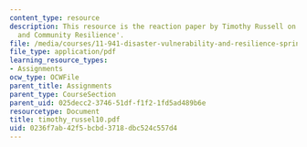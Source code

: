 ```yaml
---
content_type: resource
description: This resource is the reaction paper by Timothy Russell on the topic 'Governance
  and Community Resilience'.
file: /media/courses/11-941-disaster-vulnerability-and-resilience-spring-2005/0236f7ab42f5bcbd3718dbc524c557d4_timothy_russel10.pdf
file_type: application/pdf
learning_resource_types:
- Assignments
ocw_type: OCWFile
parent_title: Assignments
parent_type: CourseSection
parent_uid: 025decc2-3746-51df-f1f2-1fd5ad489b6e
resourcetype: Document
title: timothy_russel10.pdf
uid: 0236f7ab-42f5-bcbd-3718-dbc524c557d4
---
```

